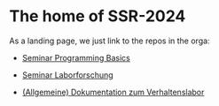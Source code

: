 # The home of SSR-2024

As a landing page, we just link to the repos in the orga:

* [Seminar Programming Basics](https://github.com/ssr-2024/programming_basics)
* [Seminar Laborforschung](https://github.com/ssr-2024/lab_research)

* [(Allgemeine) Dokumentation zum Verhaltenslabor](https://github.com/ssr-2024/behavior_lab_docu)

